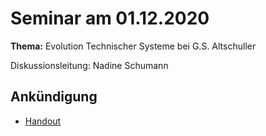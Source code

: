 # Seminar am 01.12.2020

__Thema:__ Evolution Technischer Systeme bei G.S. Altschuller

Diskussionsleitung: Nadine Schumann

## Ankündigung

* [Handout](Handout.pdf)

